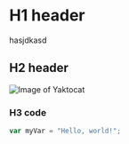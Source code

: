 # H1 header
hasjdkasd
## H2 header
![Image of Yaktocat](https://octodex.github.com/images/yaktocat.png)
### H3 code
``` javascript
var myVar = "Hello, world!";
```
